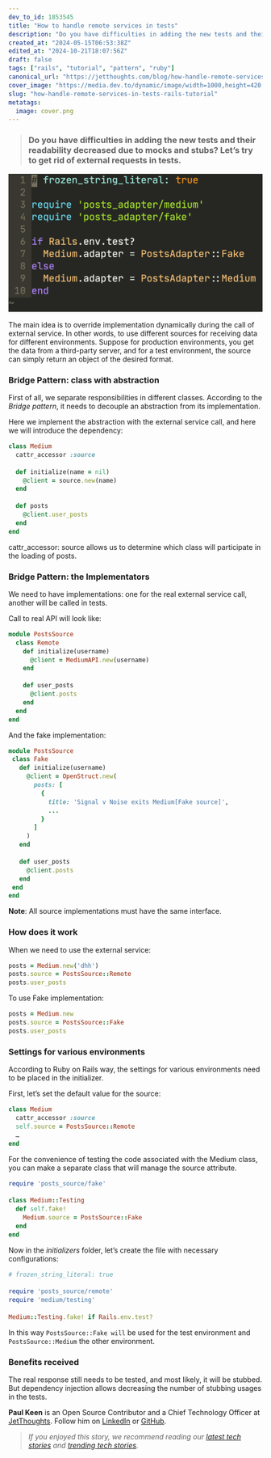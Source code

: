 ```yaml
---
dev_to_id: 1853545
title: "How to handle remote services in tests"
description: "Do you have difficulties in adding the new tests and their readability decreased due to..."
created_at: "2024-05-15T06:53:38Z"
edited_at: "2024-10-21T18:07:56Z"
draft: false
tags: ["rails", "tutorial", "pattern", "ruby"]
canonical_url: "https://jetthoughts.com/blog/how-handle-remote-services-in-tests-rails-tutorial/"
cover_image: "https://media.dev.to/dynamic/image/width=1000,height=420,fit=cover,gravity=auto,format=auto/https%3A%2F%2Fraw.githubusercontent.com%2Fjetthoughts%2Fjetthoughts.github.io%2Fmaster%2Fstatic%2Fassets%2Fimg%2Fblog%2Fhow-handle-remote-services-in-tests-rails-tutorial%2Ffile_0.png"
slug: "how-handle-remote-services-in-tests-rails-tutorial"
metatags:
  image: cover.png
---
```

> ### Do you have difficulties in adding the new tests and their readability decreased due to mocks and stubs? Let’s try to get rid of external requests in tests.

![](file_0.png)

The main idea is to override implementation dynamically during the call of external service. In other words, to use different sources for receiving data for different environments. Suppose for production environments, you get the data from a third-party server, and for a test environment, the source can simply return an object of the desired format.

### Bridge Pattern: class with abstraction

First of all, we separate responsibilities in different classes. According to the *Bridge pattern*, it needs to decouple an abstraction from its implementation.

Here we implement the abstraction with the external service call, and here we will introduce the dependency:

```ruby
class Medium
  cattr_accessor :source
  
  def initialize(name = nil)
    @client = source.new(name)
  end
  
  def posts
    @client.user_posts
  end
end
```

cattr_accessor: source allows us to determine which class will participate in the loading of posts.

### Bridge Pattern: the Implementators

We need to have implementations: one for the real external service call, another will be called in tests.

Call to real API will look like:

```ruby
module PostsSource
  class Remote
    def initialize(username)
      @client = MediumAPI.new(username)
    end
    
    def user_posts
      @client.posts
    end
  end
end
```

And the fake implementation:

 ```ruby
module PostsSource
  class Fake
    def initialize(username)
      @client = OpenStruct.new(
        posts: [
          {
            title: 'Signal v Noise exits Medium[Fake source]',
            ...
          }
        ]
      )
    end
    
    def user_posts
      @client.posts
    end
  end
end
```

**Note**: All source implementations must have the same interface.

### How does it work

When we need to use the external service:

```ruby
posts = Medium.new('dhh')
posts.source = PostsSource::Remote
posts.user_posts
```

To use Fake implementation:

```ruby
posts = Medium.new
posts.source = PostsSource::Fake
posts.user_posts
```

### Settings for various environments

According to Ruby on Rails way, the settings for various environments need to be placed in the initializer.

First, let’s set the default value for the source:

```ruby
class Medium
  cattr_accessor :source
  self.source = PostsSource::Remote
  …
end
```

For the convenience of testing the code associated with the Medium class, you can make a separate class that will manage the source attribute.

```ruby
require 'posts_source/fake'

class Medium::Testing
  def self.fake!
    Medium.source = PostsSource::Fake
  end
end
```

Now in the *initializers* folder, let’s create the file with necessary configurations:

```ruby
# frozen_string_literal: true

require 'posts_source/remote'
require 'medium/testing'

Medium::Testing.fake! if Rails.env.test?
```

In this way `PostsSource::Fake will` be used for the test environment and `PostsSource::Medium` the other environment.

### Benefits received

The real response still needs to be tested, and most likely, it will be stubbed. But dependency injection allows decreasing the number of stubbing usages in the tests.

**Paul Keen** is an Open Source Contributor and a Chief Technology Officer at [JetThoughts](https://www.jetthoughts.com). Follow him on [LinkedIn](https://www.linkedin.com/in/paul-keen/) or [GitHub](https://github.com/pftg).
>  *If you enjoyed this story, we recommend reading our [latest tech stories](https://jtway.co/latest) and [trending tech stories](https://jtway.co/trending).*
